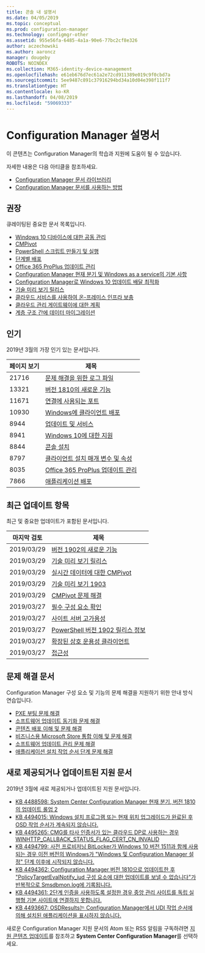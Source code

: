 ```yaml
---
title: 콘솔 내 설명서
ms.date: 04/05/2019
ms.topic: conceptual
ms.prod: configuration-manager
ms.technology: configmgr-other
ms.assetid: 955e56fa-6485-4a1a-90e6-77bc2cf8e326
author: aczechowski
ms.author: aaroncz
manager: dougeby
ROBOTS: NOINDEX
ms.collection: M365-identity-device-management
ms.openlocfilehash: e61eb676d7ec61a2e72cd911389e019c9f0cbd7a
ms.sourcegitcommit: 5ee9487c891c37916294bd34a10d04e398f111f7
ms.translationtype: HT
ms.contentlocale: ko-KR
ms.lasthandoff: 04/08/2019
ms.locfileid: "59069333"
---
```

<!-- 
- Feature 1357546
- This page displays in-console, under the Community workspace, Documentation node. 
- Don't use any relative links; must be full https://docs.microsoft.com and language neutral
- Process: https://microsoft.sharepoint.com/teams/ConfigMgr/Documents/ContentPub/Data%20collection%20process%20for%20Feature%201357546%20In-console%20documentation.docx?web=1
-->

# <a name="configuration-manager-documentation"></a>Configuration Manager 설명서

이 콘텐츠는 Configuration Manager의 학습과 지원에 도움이 될 수 있습니다.

자세한 내용은 다음 아티클을 참조하세요.

- [Configuration Manager 문서 라이브러리](https://docs.microsoft.com/sccm)  
- [Configuration Manager 문서를 사용하는 방법](https://docs.microsoft.com/sccm/core/understand/use-docs)

## <a name="recommended"></a>권장

큐레이팅된 중요한 문서 목록입니다.

- [Windows 10 디바이스에 대한 공동 관리](https://docs.microsoft.com/sccm/comanage/overview)  
- [CMPivot](https://docs.microsoft.com/sccm/core/servers/manage/cmpivot)  
- [PowerShell 스크립트 만들기 및 실행](https://docs.microsoft.com/sccm/apps/deploy-use/create-deploy-scripts)  
- [단계별 배포](https://docs.microsoft.com/sccm/osd/deploy-use/create-phased-deployment-for-task-sequence)  
- [Office 365 ProPlus 업데이트 관리](https://docs.microsoft.com/sccm/sum/deploy-use/manage-office-365-proplus-updates)  
- [Configuration Manager 현재 분기 및 Windows as a service의 기본 사항](https://docs.microsoft.com/sccm/core/understand/configuration-manager-and-windows-as-service)
- [Configuration Manager로 Windows 10 업데이트 배달 최적화](https://docs.microsoft.com/sccm/sum/deploy-use/optimize-windows-10-update-delivery)
- [기술 미리 보기 릴리스](https://docs.microsoft.com/sccm/core/get-started/technical-preview)
- [클라우드 서비스를 사용하여 온-프레미스 인프라 보충](https://docs.microsoft.com/sccm/core/understand/use-cloud-services)
- [클라우드 관리 게이트웨이에 대한 계획](https://docs.microsoft.com/sccm/core/clients/manage/plan-cloud-management-gateway)
- [계층 구조 간에 데이터 마이그레이션](https://docs.microsoft.com/sccm/core/migration/migrate-data-between-hierarchies)

## <a name="trending"></a>인기

2019년 3월의 가장 인기 있는 문서입니다.

| 페이지 보기 | 제목 |
|------------|-------|
| 21716 | [문제 해결을 위한 로그 파일](https://docs.microsoft.com/sccm/core/plan-design/hierarchy/log-files)
| 13321 | [버전 1810의 새로운 기능](https://docs.microsoft.com/sccm/core/plan-design/changes/whats-new-in-version-1810)
| 11671 | [연결에 사용되는 포트](https://docs.microsoft.com/sccm/core/plan-design/hierarchy/ports)
| 10930 | [Windows에 클라이언트 배포](https://docs.microsoft.com/sccm/core/clients/deploy/deploy-clients-to-windows-computers)
| 8944 | [업데이트 및 서비스](https://docs.microsoft.com/sccm/core/servers/manage/updates)
| 8941 | [Windows 10에 대한 지원](https://docs.microsoft.com/sccm/core/plan-design/configs/support-for-windows-10)
| 8844 | [콘솔 설치](https://docs.microsoft.com/sccm/core/servers/deploy/install/install-consoles)
| 8797 | [클라이언트 설치 매개 변수 및 속성](https://docs.microsoft.com/sccm/core/clients/deploy/about-client-installation-properties)
| 8035 | [Office 365 ProPlus 업데이트 관리](https://docs.microsoft.com/sccm/sum/deploy-use/manage-office-365-proplus-updates)
| 7866 | [애플리케이션 배포](https://docs.microsoft.com/sccm/apps/deploy-use/deploy-applications)

## <a name="recently-updated"></a>최근 업데이트 항목

최근 및 중요한 업데이트가 포함된 문서입니다.

| 마지막 검토 | 제목 |
|---------------|-------|
| 2019/03/29 | [버전 1902의 새로운 기능](https://docs.microsoft.com/sccm/core/plan-design/changes/whats-new-in-version-1902)
| 2019/03/29 | [기술 미리 보기 릴리스](https://docs.microsoft.com/sccm/core/get-started/technical-preview)
| 2019/03/29 | [실시간 데이터에 대한 CMPivot](https://docs.microsoft.com/sccm/core/servers/manage/cmpivot)
| 2019/03/29 | [기술 미리 보기 1903](https://docs.microsoft.com/sccm/core/get-started/2019/technical-preview-1903)
| 2019/03/29 | [CMPivot 문제 해결](https://docs.microsoft.com/sccm/core/servers/manage/cmpivot-tsg)
| 2019/03/27 | [필수 구성 요소 확인](https://docs.microsoft.com/sccm/core/servers/deploy/install/list-of-prerequisite-checks)
| 2019/03/27 | [사이트 서버 고가용성](https://docs.microsoft.com/sccm/core/servers/deploy/configure/site-server-high-availability)
| 2019/03/27 | [PowerShell 버전 1902 릴리스 정보](https://docs.microsoft.com/powershell/sccm/1902-release-notes)
| 2019/03/27 | [확장된 상호 운용성 클라이언트](https://docs.microsoft.com/sccm/core/understand/interoperability-client)
| 2019/03/27 | [접근성](https://docs.microsoft.com/sccm/core/understand/accessibility-features)

## <a name="troubleshooting-articles"></a>문제 해결 문서

Configuration Manager 구성 요소 및 기능의 문제 해결을 지원하기 위한 안내 방식 연습입니다.

- [PXE 부팅 문제 해결](https://support.microsoft.com/help/4468612)
- [소프트웨어 업데이트 동기화 문제 해결](https://support.microsoft.com/help/10059)
- [콘텐츠 배포 이해 및 문제 해결](https://support.microsoft.com/help/4482728)
- [비즈니스용 Microsoft Store 통합 이해 및 문제 해결](https://support.microsoft.com/help/4010214)
- [소프트웨어 업데이트 관리 문제 해결](https://support.microsoft.com/help/10680)
- [애플리케이션 설치 작업 순서 단계 문제 해결](https://support.microsoft.com/help/18408/)

## <a name="new-and-updated-support-articles"></a>새로 제공되거나 업데이트된 지원 문서

2019년 3월에 새로 제공되거나 업데이트된 지원 문서입니다.

- [KB 4488598: System Center Configuration Manager 현재 분기, 버전 1810의 업데이트 롤업 2](https://support.microsoft.com/help/4488598)
- [KB 4494015: Windows 설치 프로그램 또는 현재 위치 업그레이드가 완료된 후 OSD 작업 순서가 계속되지 않습니다.](https://support.microsoft.com/help/4494015)
- [KB 4495265: CMG를 타사 인증서가 있는 클라우드 DP로 사용하는 경우 WINHTTP_CALLBACK_STATUS_FLAG_CERT_CN_INVALID](https://support.microsoft.com/help/4495265)
- [KB 4494799: 사전 프로비저닝 BitLocker가 Windows 10 버전 1511과 함께 사용되는 경우 이전 버전의 Windows가 "Windows 및 Configuration Manager 설정" 단계 이후에 시작되지 않습니다.](https://support.microsoft.com/help/4494799)
- [KB 4494362: Configuration Manager 버전 1810으로 업데이트한 후 "PolicyTargetEvalNotify_iud 구성 요소에 대한 업데이트를 보낼 수 없습니다"가 반복적으로 Smsdbmon.log에 기록됩니다.](https://support.microsoft.com/help/4494362)
- [KB 4494361: 2단계 인증을 사용하도록 설정한 경우 중앙 관리 사이트를 독립 실행형 기본 사이트에 연결하지 못합니다.](https://support.microsoft.com/help/4494361)
- [KB 4493667: OSDResults는 Configuration Manager에서 UDI 작업 순서에 의해 설치된 애플리케이션을 표시하지 않습니다.](https://support.microsoft.com/help/4493667)

새로운 Configuration Manager 지원 문서의 Atom 또는 RSS 알림을 구독하려면 [지원 콘텐츠 업데이트](https://support.microsoft.com/help/4089498/)를 참조하고 **System Center Configuration Manager**를 선택하세요.  
